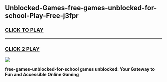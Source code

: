 
## Unblocked-Games-free-games-unblocked-for-school-Play-Free-j3fpr
<h3>
<a href="https://premium76.site?title=free-games-unblocked-for-school&ref=23A">CLICK TO PLAY</a></h3>
<hr>

<h3>
<a href="https://premium76.site?title=free-games-unblocked-for-school&ref=23A">CLICK 2 PLAY</a>
  
</h3>

<a href="https://premium76.site?title=free-games-unblocked-for-school&ref=23A"><img src="https://clearcache.store/games.png"></a>


**free-games-unblocked-for-school games unblocked: Your Gateway to Fun and Accessible Online Gaming**
